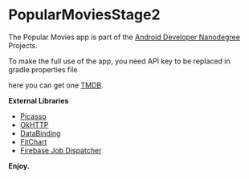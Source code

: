 # PopularMoviesStage2
The Popular Movies app is part of the [Android Developer Nanodegree](https://eg.udacity.com/course/android-developer-nanodegree-by-google--nd801) Projects.

To make the full use of the app, you need API key to be replaced in gradle.properties file


here you can get one [TMDB](https://www.themoviedb.org/).


**External Libraries**
* [Picasso](https://github.com/square/picasso)
* [OkHTTP](https://github.com/square/okhttp)
* [DataBinding](https://developer.android.com/topic/libraries/data-binding/index.html)
* [FitChart](https://github.com/txusballesteros/fit-chart)
* [Firebase Job Dispatcher](https://github.com/firebase/firebase-jobdispatcher-android)

**Enjoy.**
